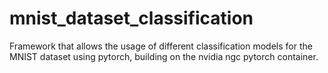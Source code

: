 # mnist_dataset_classification
Framework that allows the usage of different classification models for the MNIST dataset using pytorch, building on the nvidia ngc pytorch container.
